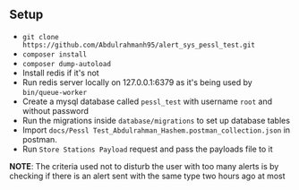## Setup

- `git clone https://github.com/Abdulrahmanh95/alert_sys_pessl_test.git`
- `composer install`
- `composer dump-autoload`
- Install redis if it's not
- Run redis server locally on 127.0.0.1:6379 as it's being used by `bin/queue-worker`
- Create a mysql database called `pessl_test` with username `root` and without password
- Run the migrations inside `database/migrations` to set up database tables
- Import `docs/Pessl Test_Abdulrahman_Hashem.postman_collection.json` in postman.
- Run `Store Stations Payload` request and pass the payloads file to it

**NOTE**: The criteria used not to disturb the user with too many alerts is by checking 
if there is an alert sent with the same type two hours ago at most